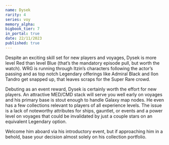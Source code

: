 ```yaml
---
name: Dysek
rarity: 4
series: voy
memory_alpha:
bigbook_tier: 7
in_portal: true
date: 22/11/2023
published: true
---
```


Despite an exciting skill set for new players and voyages, Dysek is more level Red than level Blue (that’s the mandatory episode pull, but worth the watch). WRG is running through Itzin’s characters following the actor’s passing and as top notch Legendary offerings like Admiral Black and Ilon Tandro get snapped up, that leaves scraps for the Super Rare crowd.

Debuting as an event reward, Dysek is certainly worth the effort for new players. An attractive MED/CMD stack will serve you well early on voyages and his primary base is stout enough to handle Galaxy map nodes. He even has a few collections relevant to players of all experience levels. The issue is a lack of noteworthy attributes for ships, gauntlet, or events and a power level on voyages that could be invalidated by just a couple stars on an equivalent Legendary option.

Welcome him aboard via his introductory event, but if approaching him in a behold, base your decision almost solely on his collection portfolio.
